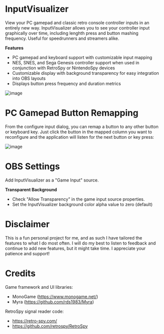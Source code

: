 # InputVisualizer

View your PC gamepad and classic retro console controller inputs in an entirely new way.
InputVisualizer allows you to see your controller input graphically over time, including lenghth press and button mashing frequency.
Useful for speedrunners and streamers alike.

**Features**

- PC gamepad and keyboard support with customizable input mapping
- NES, SNES, and Sega Genesis controller support when used in conjunction with RetroSpy or NintendoSpy devices
- Customizable display with background transparency for easy integration into OBS layouts
- Displays button press frequency and duration metrics

![image](https://github.com/kfmike/InputVisualizer/assets/57804306/216ddcea-696c-406d-a0ad-9534fba192fc)

# PC Gamepad Button Remapping

From the configure input dialog, you can remap a button to any other button or keyboard key.
Just click the button in the mapped column you want to reconfigure and the application will listen for the next button or key press:

![image](https://github.com/kfmike/InputVisualizer/assets/57804306/9c2cd8bf-d0bf-4eae-852a-b0acbe08e2ef)

# OBS Settings

Add InputVisualizer as a "Game Input" source.

**Transparent Background**
- Check "Allow Transparency" in the game input source properties.
- Set the InputVisualizer background color alpha value to zero (default)

# Disclaimer
This is a fun personal project for me, and as such I have tailored the features to what I do most often.
I will do my best to listen to feedback and continue to add new features, but it might take time.
I appreciate your patience and support!

# Credits

Game framework and UI libraries: 
  - MonoGame (https://www.monogame.net/)
  - Myra (https://github.com/rds1983/Myra)

RetroSpy signal reader code:
  - https://retro-spy.com/
  - https://github.com/retrospy/RetroSpy



